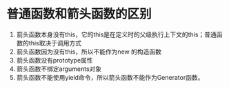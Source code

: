 # 普通函数和箭头函数的区别

1. 箭头函数本身没有this，它的this是在定义时的父级执行上下文的this；普通函数的this取决于调用方式
2. 箭头函数因为没有this，所以不能作为new 的构造函数
3. 箭头函数没有prototype属性
4. 箭头函数不绑定arguments对象
5. 箭头函数不能使用yield命令，所以箭头函数不能作为Generator函数。